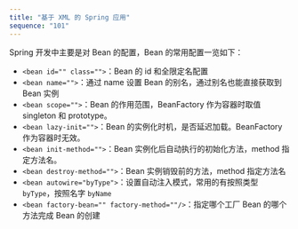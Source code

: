```yaml
---
title: "基于 XML 的 Spring 应用"
sequence: "101"
---
```


Spring 开发中主要是对 Bean 的配置，Bean 的常用配置一览如下：

- `<bean id="" class="">`：Bean 的 id 和全限定名配置
- `<bean name="">`：通过 name 设置 Bean 的别名，通过别名也能直接获取到 Bean 实例
- `<bean scope="">`：Bean 的作用范围，BeanFactory 作为容器时取值 singleton 和 prototype。
- `<bean lazy-init="">`：Bean 的实例化时机，是否延迟加载。BeanFactory 作为容器时无效。
- `<bean init-method="">`：Bean 实例化后自动执行的初始化方法，method 指定方法名。
- `<bean destroy-method="">`：Bean 实例销毁前的方法，method 指定方法名
- `<bean autowire="byType">`：设置自动注入模式，常用的有按照类型 `byType`，按照名字 `byName`
- `<bean factory-bean="" factory-method=""/>`：指定哪个工厂 Bean 的哪个方法完成 Bean 的创建


